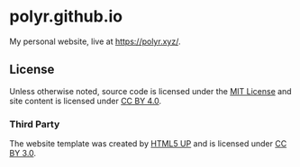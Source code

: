 # polyr.github.io
My personal website, live at https://polyr.xyz/.

## License
Unless otherwise noted, source code is licensed under the [MIT License](https://opensource.org/licenses/MIT) and site content is licensed under [CC BY 4.0](https://creativecommons.org/licenses/by/4.0/).

### Third Party
The website template was created by [HTML5 UP](https://html5up.net/) and is licensed under [CC BY 3.0](https://html5up.net/license).
